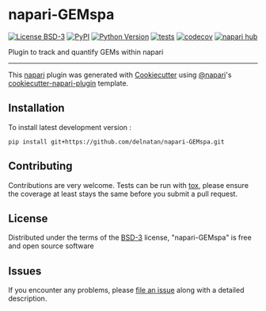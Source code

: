 # napari-GEMspa

[![License BSD-3](https://img.shields.io/pypi/l/napari-GEMspa.svg?color=green)](https://github.com/delnatan/napari-GEMspa/raw/main/LICENSE)
[![PyPI](https://img.shields.io/pypi/v/napari-GEMspa.svg?color=green)](https://pypi.org/project/napari-GEMspa)
[![Python Version](https://img.shields.io/pypi/pyversions/napari-GEMspa.svg?color=green)](https://python.org)
[![tests](https://github.com/delnatan/napari-GEMspa/workflows/tests/badge.svg)](https://github.com/delnatan/napari-GEMspa/actions)
[![codecov](https://codecov.io/gh/delnatan/napari-GEMspa/branch/main/graph/badge.svg)](https://codecov.io/gh/delnatan/napari-GEMspa)
[![napari hub](https://img.shields.io/endpoint?url=https://api.napari-hub.org/shields/napari-GEMspa)](https://napari-hub.org/plugins/napari-GEMspa)

Plugin to track and quantify GEMs within napari

----------------------------------

This [napari] plugin was generated with [Cookiecutter] using [@napari]'s [cookiecutter-napari-plugin] template.

<!--
Don't miss the full getting started guide to set up your new package:
https://github.com/napari/cookiecutter-napari-plugin#getting-started

and review the napari docs for plugin developers:
https://napari.org/stable/plugins/index.html
-->

## Installation

To install latest development version :

    pip install git+https://github.com/delnatan/napari-GEMspa.git


## Contributing

Contributions are very welcome. Tests can be run with [tox], please ensure
the coverage at least stays the same before you submit a pull request.

## License

Distributed under the terms of the [BSD-3] license,
"napari-GEMspa" is free and open source software

## Issues

If you encounter any problems, please [file an issue] along with a detailed description.

[napari]: https://github.com/napari/napari
[Cookiecutter]: https://github.com/audreyr/cookiecutter
[@napari]: https://github.com/napari
[MIT]: http://opensource.org/licenses/MIT
[BSD-3]: http://opensource.org/licenses/BSD-3-Clause
[GNU GPL v3.0]: http://www.gnu.org/licenses/gpl-3.0.txt
[GNU LGPL v3.0]: http://www.gnu.org/licenses/lgpl-3.0.txt
[Apache Software License 2.0]: http://www.apache.org/licenses/LICENSE-2.0
[Mozilla Public License 2.0]: https://www.mozilla.org/media/MPL/2.0/index.txt
[cookiecutter-napari-plugin]: https://github.com/napari/cookiecutter-napari-plugin

[file an issue]: https://github.com/delnatan/napari-GEMspa/issues

[napari]: https://github.com/napari/napari
[tox]: https://tox.readthedocs.io/en/latest/
[pip]: https://pypi.org/project/pip/
[PyPI]: https://pypi.org/
